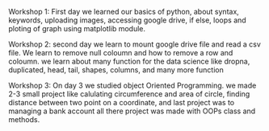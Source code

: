 Workshop 1:
First day we learned  our basics of python, about syntax, keywords, uploading images, accessing google drive, if else, loops and ploting of graph using matplotlib module.

Workshop 2:
second day we learn to mount google drive file and read a csv file. We learn to remove null coloumn and how to remove a row and coloumn. we learn about many function for the data science like dropna, duplicated, head, tail, shapes, columns, and many more function

Workshop 3:
On day 3 we studied object Oriented Programming. we made 2-3 small project like calulating circumference and area of circle, finding distance between two point on a coordinate, and last project was to managing a bank account all there project was made with OOPs class and methods.
